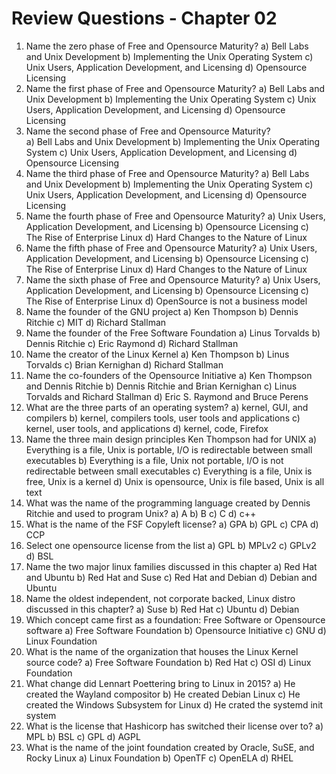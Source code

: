 # Review Questions - Chapter 02

1.  Name the zero phase of Free and Opensource Maturity?
    a)  Bell Labs and Unix Development
    b)  Implementing the Unix Operating System
    c)  Unix Users, Application Development, and Licensing
    d)  Opensource Licensing
1.  Name the first phase of Free and Opensource Maturity?
    a)  Bell Labs and Unix Development
    b)  Implementing the Unix Operating System
    c)  Unix Users, Application Development, and Licensing
    d)  Opensource Licensing
1.  Name the second phase of Free and Opensource Maturity?  
    a)  Bell Labs and Unix Development
    b)  Implementing the Unix Operating System
    c)  Unix Users, Application Development, and Licensing
    d)  Opensource Licensing
1.  Name the third phase of Free and Opensource Maturity?
    a)  Bell Labs and Unix Development
    b)  Implementing the Unix Operating System
    c)  Unix Users, Application Development, and Licensing
    d)  Opensource Licensing
1.  Name the fourth phase of Free and Opensource Maturity?
    a)  Unix Users, Application Development, and Licensing
    b)  Opensource Licensing
    c)  The Rise of Enterprise Linux
    d)  Hard Changes to the Nature of Linux
1.  Name the fifth phase of Free and Opensource Maturity?
    a)  Unix Users, Application Development, and Licensing
    b)  Opensource Licensing
    c)  The Rise of Enterprise Linux
    d)  Hard Changes to the Nature of Linux
1.  Name the sixth phase of Free and Opensource Maturity?
    a)  Unix Users, Application Development, and Licensing
    b)  Opensource Licensing
    c)  The Rise of Enterprise Linux
    d)  OpenSource is not a business model
1.  Name the founder of the GNU project
    a)  Ken Thompson
    b)  Dennis Ritchie
    c)  MIT
    d)  Richard Stallman
1.  Name the founder of the Free Software Foundation
    a)  Linus Torvalds
    b)  Dennis Ritchie
    c)  Eric Raymond
    d)  Richard Stallman
1.  Name the creator of the Linux Kernel
    a)  Ken Thompson
    b)  Linus Torvalds
    c)  Brian Kernighan
    d)  Richard Stallman
1.  Name the co-founders of the Opensource Initiative
    a)  Ken Thompson and Dennis Ritchie
    b)  Dennis Ritchie and Brian Kernighan
    c)  Linus Torvalds and Richard Stallman
    d)  Eric S. Raymond and Bruce Perens
1.  What are the three parts of an operating system?
    a)  kernel, GUI, and compilers
    b)  kernel, compilers tools, user tools and applications
    c)  kernel, user tools, and applications
    d)  kernel, code, Firefox
1.  Name the three main design principles Ken Thompson had for UNIX
    a)  Everything is a file, Unix is portable, I/O is redirectable between small executables
    b)  Everything is a file, Unix not portable, I/O is not redirectable between small executables
    c)  Everything is a file, Unix is free, Unix is a kernel
    d)  Unix is opensource, Unix is file based, Unix is all text
1.  What was the name of the programming language created by Dennis Ritchie and used to program Unix?
    a)  A
    b)  B
    c)  C
    d)  c++
1.  What is the name of the FSF Copyleft license?
    a)  GPA
    b)  GPL
    c)  CPA
    d)  CCP
1.  Select one opensource license from the list
    a)  GPL
    b)  MPLv2
    c)  GPLv2
    d)  BSL
1.  Name the two major linux families discussed in this chapter
    a)  Red Hat and Ubuntu
    b)  Red Hat and Suse
    c)  Red Hat and Debian
    d)  Debian and Ubuntu
1.  Name the oldest independent, not corporate backed, Linux distro discussed in this chapter?
    a)  Suse
    b)  Red Hat
    c)  Ubuntu
    d)  Debian
1.  Which concept came first as a foundation: Free Software or Opensource software
    a)  Free Software Foundation
    b)  Opensource Initiative
    c)  GNU
    d)  Linux Foundation
1.  What is the name of the organization that houses the Linux Kernel source code?
    a)  Free Software Foundation
    b)  Red Hat
    c)  OSI
    d)  Linux Foundation
1.  What change did Lennart Poettering bring to Linux in 2015?
    a)  He created the Wayland compositor
    b)  He created Debian Linux
    c)  He created the Windows Subsystem for Linux
    d)  He crated the systemd init system
1.  What is the license that Hashicorp has switched their license over to?
    a)  MPL
    b)  BSL
    c)  GPL
    d)  AGPL
1.  What is the name of the joint foundation created by Oracle, SuSE, and Rocky Linux
    a)  Linux Foundation
    b)  OpenTF
    c)  OpenELA
    d)  RHEL

